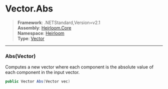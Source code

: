 # Vector.Abs

> **Framework**: .NETStandard,Version=v2.1  
> **Assembly**: [Heirloom.Core][0]  
> **Namespace**: [Heirloom][0]  
> **Type**: [Vector][1]

--------------------------------------------------------------------------------

### Abs(Vector)

Computes a new vector where each component is the absolute value of each component in the input vector.

```cs
public Vector Abs(Vector vec)
```

[0]: ../Heirloom.Core.md
[1]: Heirloom.Vector.md
